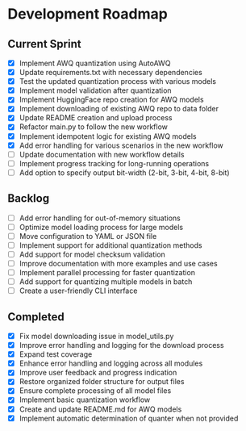 # Development Roadmap

## Current Sprint
- [x] Implement AWQ quantization using AutoAWQ
- [x] Update requirements.txt with necessary dependencies
- [x] Test the updated quantization process with various models
- [x] Implement model validation after quantization
- [x] Implement HuggingFace repo creation for AWQ models
- [x] Implement downloading of existing AWQ repo to data folder
- [x] Update README creation and upload process
- [x] Refactor main.py to follow the new workflow
- [x] Implement idempotent logic for existing AWQ models
- [x] Add error handling for various scenarios in the new workflow
- [ ] Update documentation with new workflow details
- [ ] Implement progress tracking for long-running operations
- [ ] Add option to specify output bit-width (2-bit, 3-bit, 4-bit, 8-bit)

## Backlog
- [ ] Add error handling for out-of-memory situations
- [ ] Optimize model loading process for large models
- [ ] Move configuration to YAML or JSON file
- [ ] Implement support for additional quantization methods
- [ ] Add support for model checksum validation
- [ ] Improve documentation with more examples and use cases
- [ ] Implement parallel processing for faster quantization
- [ ] Add support for quantizing multiple models in batch
- [ ] Create a user-friendly CLI interface

## Completed
- [x] Fix model downloading issue in model_utils.py
- [x] Improve error handling and logging for the download process
- [x] Expand test coverage
- [x] Enhance error handling and logging across all modules
- [x] Improve user feedback and progress indication
- [x] Restore organized folder structure for output files
- [x] Ensure complete processing of all model files
- [x] Implement basic quantization workflow
- [x] Create and update README.md for AWQ models
- [x] Implement automatic determination of quanter when not provided
